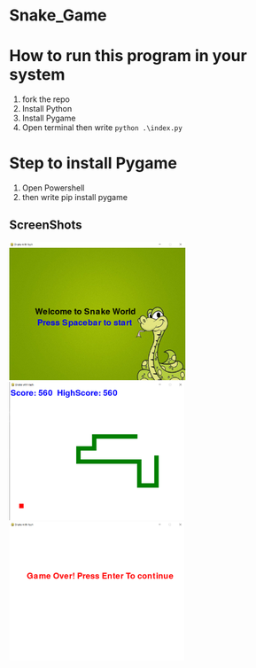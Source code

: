 # Snake_Game
# How to run this program in your system
1) fork the repo
2) Install Python
3) Install Pygame
4) Open terminal then write ```python .\index.py```
# Step to install Pygame
1) Open Powershell
2) then write pip install pygame

## ScreenShots

<img src="start.png" height="250px">
<img src="mid.png" height="250px">
<img src="gameover.png" height="250px">

